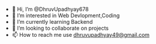 - 👋 Hi, I’m @DhruvUpadhyay678
- 👀 I’m interested in Web Devlopment,Coding
- 🌱 I’m currently learning Backend
- 💞️ I’m looking to collaborate on projects
- 📫 How to reach me use dhruvupadhyay49@gmail.com

<!---
DhruvUpadhyay678/DhruvUpadhyay678 is a ✨ special ✨ repository because its `README.md` (this file) appears on your GitHub profile.
You can click the Preview link to take a look at your changes.
--->
